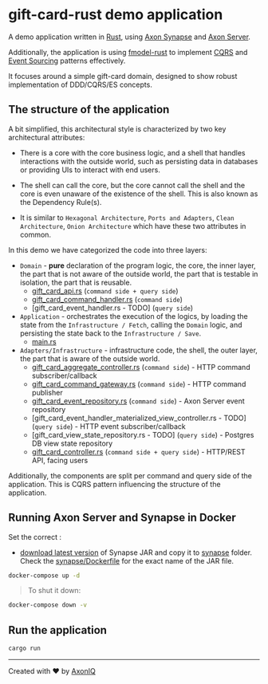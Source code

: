 # gift-card-rust demo application

A demo application written in [Rust](https://www.rust-lang.org/),
using [Axon Synapse](https://library.axoniq.io/synapse-quick-start/development/index.html)
and [Axon Server](https://developer.axoniq.io/axon-server-enterprise/overview).

Additionally, the application is using [fmodel-rust](../fmodel-rust) to
implement [CQRS](https://martinfowler.com/bliki/CQRS.html)
and [Event Sourcing](https://martinfowler.com/eaaDev/EventSourcing.html) patterns effectively.

It focuses around a simple gift-card domain, designed to show robust implementation of DDD/CQRS/ES concepts.

## The structure of the application

A bit simplified, this architectural style is characterized by two key architectural attributes:

- There is a core with the core business logic, and a shell that handles interactions with the outside world, such as
  persisting data in databases or providing UIs to interact with end users.
- The shell can call the core, but the core cannot call the shell and the core is even unaware of the existence of the
  shell. This is also known as the Dependency Rule(s).

- It is similar to `Hexagonal Architecture`, `Ports and Adapters`, `Clean Architecture`, `Onion Architecture` which have
  these two attributes in common.

In this demo we have categorized the code into three layers:

- `Domain` - **pure** declaration of the program logic, the core, the inner layer, the part that is not aware of the
  outside world, the part that is testable in isolation, the part that is reusable.
  - [gift_card_api.rs](src/gift_card_api.rs) (`command side + query side`)
  - [gift_card_command_handler.rs](src/gift_card_command_handler.rs) (`command side`)
  - [gift_card_event_handler.rs - TODO] (`query side`)
- `Application` - orchestrates the execution of the logics, by loading the state from the `Infrastructure / Fetch`,
  calling the `Domain` logic, and persisting the state back to the `Infrastructure / Save`.
  - [main.rs](src/main.rs)
- `Adapters/Infrastructure` - infrastructure code, the shell, the outer layer, the part that is aware of the outside
  world.
  - [gift_card_aggregate_controller.rs](src/gift_card_aggregate_controller.rs) (`command side`) - HTTP command
    subscriber/callback
  - [gift_card_command_gateway.rs](src/gift_card_command_gateway.rs) (`command side`) - HTTP command publisher
  - [gift_card_event_repository.rs](src/gift_card_event_repository.rs) (`command side`) - Axon Server event repository
  - [gift_card_event_handler_materialized_view_controller.rs - TODO] (`query side`) - HTTP event subscriber/callback
  - [gift_card_view_state_repository.rs - TODO] (`query side`) - Postgres DB view state repository
  - [gift_card_controller.rs](src/gift_card_controller.rs) (`command side + query side`) - HTTP/REST API, facing users

Additionally, the components are split per command and query side of the application. This is CQRS pattern influencing
the structure of the application.

## Running Axon Server and Synapse in Docker

Set the correct :

- [download latest version](https://download.axoniq.io/axonserver/axon-synapse.zip) of Synapse JAR and copy it
  to [synapse](synapse) folder. Check the [synapse/Dockerfile](synapse/Dockerfile) for the exact name of the JAR file.

```bash
docker-compose up -d
```

> To shut it down:

```bash
docker-compose down -v
```

## Run the application

```bash
cargo run
```

---

Created with :heart: by [AxonIQ](http://axoniq.io)

[axon]: https://axoniq.io/